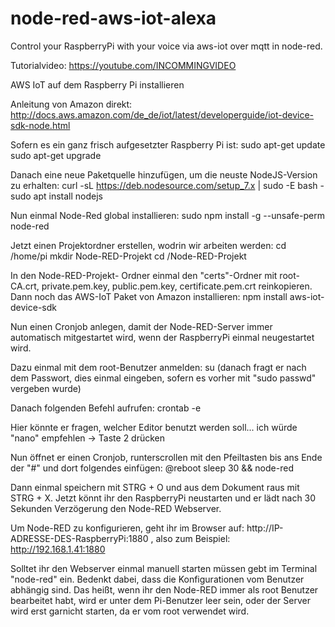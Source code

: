 # node-red-aws-iot-alexa
Control your RaspberryPi with your voice via aws-iot over mqtt in node-red.

Tutorialvideo: https://youtube.com/INCOMMINGVIDEO

AWS IoT auf dem Raspberry Pi installieren

Anleitung von Amazon direkt: http://docs.aws.amazon.com/de_de/iot/latest/developerguide/iot-device-sdk-node.html

Sofern es ein ganz frisch aufgesetzter Raspberry Pi ist:
sudo apt-get update
sudo apt-get upgrade

Danach eine neue Paketquelle hinzufügen, um die neuste NodeJS-Version zu erhalten:
curl -sL https://deb.nodesource.com/setup_7.x | sudo -E bash -
sudo apt install nodejs

Nun einmal Node-Red global installieren: 
sudo npm install -g --unsafe-perm node-red

Jetzt einen Projektordner erstellen, wodrin wir arbeiten werden:
cd /home/pi
mkdir Node-RED-Projekt
cd /Node-RED-Projekt

In den Node-RED-Projekt- Ordner einmal den "certs"-Ordner mit root-CA.crt, private.pem.key, public.pem.key, certificate.pem.crt reinkopieren.
Dann noch das AWS-IoT Paket von Amazon installieren:
npm install aws-iot-device-sdk

Nun einen Cronjob anlegen, damit der Node-RED-Server immer automatisch mitgestartet wird, wenn der RaspberryPi einmal neugestartet wird.

Dazu einmal mit dem root-Benutzer anmelden:
su (danach fragt er nach dem Passwort, dies einmal eingeben, sofern es vorher mit "sudo passwd" vergeben wurde)

Danach folgenden Befehl aufrufen:
crontab -e

Hier könnte er fragen, welcher Editor benutzt werden soll... ich würde "nano" empfehlen -> Taste 2 drücken

Nun öffnet er einen Cronjob, runterscrollen mit den Pfeiltasten bis ans Ende der "#" und dort folgendes einfügen:
@reboot sleep 30 && node-red

Dann einmal speichern mit STRG + O und aus dem Dokument raus mit STRG + X.
Jetzt könnt ihr den RaspberryPi neustarten und er lädt nach 30 Sekunden Verzögerung den Node-RED Webserver.

Um Node-RED zu konfigurieren, geht ihr im Browser auf:
http://IP-ADRESSE-DES-RaspberryPi:1880 , also zum Beispiel:  http://192.168.1.41:1880 

Solltet ihr den Webserver einmal manuell starten müssen gebt im Terminal "node-red" ein. Bedenkt dabei, dass die Konfigurationen vom Benutzer abhängig sind.
Das heißt, wenn ihr den Node-RED immer als root Benutzer bearbeitet habt, wird er unter dem Pi-Benutzer leer sein, oder der Server wird erst garnicht starten, da er vom root verwendet wird.
